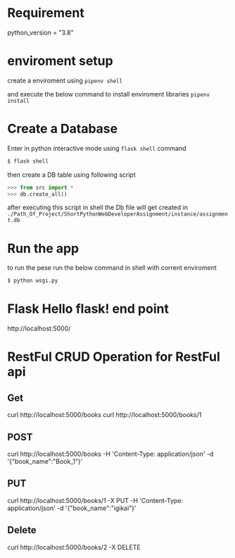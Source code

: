 # Requirement 
python_version = "3.8"

# enviroment setup
create a enviroment using `pipenv shell` 

and execute the below command to install enviroment libraries `pipenv install`



# Create a Database 
Enter in python interactive mode using `flask shell` command

```sh
$ flask shell
```

then create a DB table using following script

```py
>>> from src import *
>>> db.create_all()
```

after executing this script in shell the Db file will get created in `./Path_Of_Project/ShortPythonWebDeveloperAssignment/instance/assignment.db`


# Run the app 
to run the pese run the below command in shell with corrent enviroment
```sh
$ python wsgi.py
```


# Flask Hello flask! end point
http://localhost:5000/


# RestFul CRUD Operation for RestFul api 
## Get 
curl http://localhost:5000/books
curl http://localhost:5000/books/1

## POST
curl http://localhost:5000/books -H 'Content-Type: application/json' -d '{"book_name":"Book_1"}'

## PUT 
curl http://localhost:5000/books/1 -X PUT  -H 'Content-Type: application/json' -d '{"book_name":"igikai"}'

## Delete
curl http://localhost:5000/books/2 -X DELETE 
